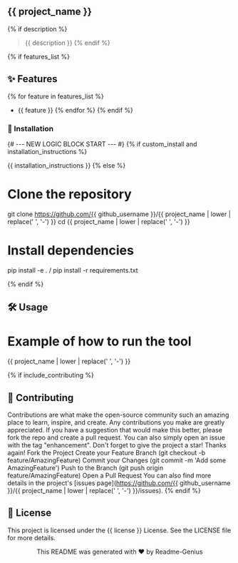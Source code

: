 ## {{ project_name }}

{% if description %}
> {{ description }}
{% endif %}



{% if features_list %}
## ✨ Features

{% for feature in features_list %}
- {{ feature }}
{% endfor %}
{% endif %}



### 🚀 Installation

{# --- NEW LOGIC BLOCK START --- #}
{% if custom_install and installation_instructions %}

{{ installation_instructions }}
{% else %}


# Clone the repository
git clone https://github.com/{{ github_username }}/{{ project_name | lower | replace(' ', '-') }}
cd {{ project_name | lower | replace(' ', '-') }}

# Install dependencies 

pip install -e . / pip install -r requirements.txt

{% endif %}

## 🛠️ Usage

# Example of how to run the tool
{{ project_name | lower | replace(' ', '-') }}



{% if include_contributing %}

## 🤝 Contributing

Contributions are what make the open-source community such an amazing place to learn, inspire, and create. Any contributions you make are greatly appreciated.
If you have a suggestion that would make this better, please fork the repo and create a pull request. You can also simply open an issue with the tag "enhancement".
Don't forget to give the project a star! Thanks again!
Fork the Project
Create your Feature Branch (git checkout -b feature/AmazingFeature)
Commit your Changes (git commit -m 'Add some AmazingFeature')
Push to the Branch (git push origin feature/AmazingFeature)
Open a Pull Request
You can also find more details in the project's [issues page](https://github.com/{{ github_username }}/{{ project_name | lower | replace(' ', '-') }}/issues).
{% endif %}



## 📄 License
This project is licensed under the {{ license }} License. See the LICENSE file for more details.


<p align="center">This README was generated with ❤️ by Readme-Genius</p>
